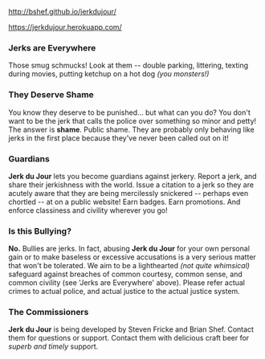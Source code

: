 http://bshef.github.io/jerkdujour/

https://jerkdujour.herokuapp.com/

### Jerks are Everywhere
Those smug schmucks! Look at them -- double parking, littering, texting during movies, putting ketchup on a hot dog _(you monsters!)_

### They Deserve Shame
You know they deserve to be punished... but what can you do? You don't want to be the jerk that calls the police over something so minor and petty! The answer is **shame**. Public shame. They are probably only behaving like jerks in the first place because they've never been called out on it!

### Guardians
**Jerk du Jour** lets you become guardians against jerkery. Report a jerk, and share their jerkishness with the world. Issue a citation to a jerk so they are acutely aware that they are being mercilessly snickered -- perhaps even chortled -- at on a public website! Earn badges. Earn promotions. And enforce classiness and civility wherever you go!

### Is this Bullying?
**No.** Bullies are jerks. In fact, abusing **Jerk du Jour** for your own personal gain or to make baseless or excessive accusations is a very serious matter that won't be tolerated. We aim to be a lighthearted _(not quite whimsical)_ safeguard against breaches of common courtesy, common sense, and common civility (see 'Jerks are Everywhere' above). Please refer actual crimes to actual police, and actual justice to the actual justice system.

### The Commissioners
**Jerk du Jour** is being developed by Steven Fricke and Brian Shef. Contact them for questions or support. Contact them with delicious craft beer for _superb and timely_ support.
